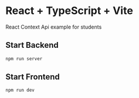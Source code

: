 # React + TypeScript + Vite

React Context Api example for students

## Start Backend

```js
npm run server
```

## Start Frontend

```bash
npm run dev
```
